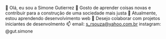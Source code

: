 👋 Olá, eu sou a Simone Gutierrez
👀 Gosto de aprender coisas novas e contribuir para a construção de uma sociedade mais justa
🌱 Atualmente, estou aprendendo desenvolvimento web
💞️ Desejo colaborar com projetos iniciantes de desenvolmento
📫 email: s_rsouza@yahoo.com.br instagram: @gut.simone



